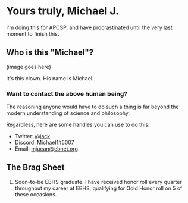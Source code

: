 # Yours truly, Michael J.

I'm doing this for APCSP, and have procrastinated until the very last moment to finish this.

## Who is this "Michael"?
(image goes here)

It's this clown. His name is Michael.

### Want to contact the above human being?
The reasoning anyone would have to do such a thing is far beyond the modern understanding of science and philosophy. 

Regardless, here are some handles you can use to do this:
* Twitter: [@jack](https://twitter.com/jack)
* Discord: Michael1#5007
* Email: mjucan@ebnet.org

## The Brag Sheet
1. Soon-to-be EBHS graduate. I have received honor roll every quarter throughout my career at EBHS, qualifying for Gold Honor roll on 5 of these occasions. 
